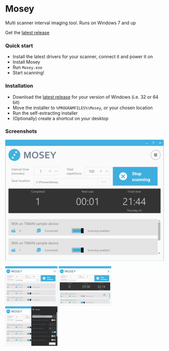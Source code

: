 # Mosey
Multi scanner interval imaging tool. Runs on Windows 7 and up

Get the [latest release](https://github.com/Erik-White/Mosey/releases)

### Quick start
- Install the latest drivers for your scanner, connect it and power it on
- Install Mosey
- Run `Mosey.exe`
- Start scanning!

### Installation
- Download the [latest release](https://github.com/Erik-White/Mosey/releases) for your version of Windows (i.e. 32 or 64 bit)
- Move the installer to `%PROGRAMFILES%\Mosey`, or your chosen location
- Run the self-extracting installer
- (Optionally) create a shortcut on your desktop

### Screenshots

![Mosey scanning](Docs/images/scan_progress.gif "Mosey scanning")

<img src="Docs/images/window_med.png" alt="Mosey main window" width="33%"/>
<img src="Docs/images/scanning_med.png" alt="Mosey during scanning" width="33%"/>
<img src="Docs/images/options_med.png" alt="Mosey options" width="33%"/>
